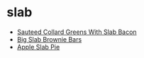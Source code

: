 # slab

 * [Sauteed Collard Greens With Slab Bacon](../index/s/sauteed-collard-greens-with-slab-bacon.json)
 * [Big Slab Brownie Bars](../index/b/big-slab-brownie-bars.json)
 * [Apple Slab Pie](../index/a/apple-slab-pie.json)
